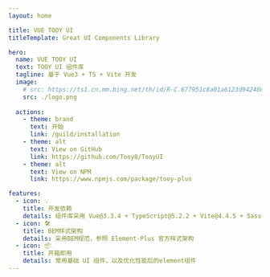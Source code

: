 ```yaml
---
layout: home

title: VUE TOOY UI
titleTemplate: Great UI Components Library

hero:
  name: VUE TOOY UI
  text: TOOY UI 组件库
  tagline: 基于 Vue3 + TS + Vite 开发
  image:
    # src: https://ts1.cn.mm.bing.net/th/id/R-C.677951c8a01a6123d942486406a005e3?rik=E8e%2bRZPbcfUPHA&riu=http%3a%2f%2fwww.tooy.it%2fimages%2fdownload%2fTOOY.jpg&ehk=tL607ju2NYEJmwXG0QParP%2fO7iKlNNpelgeqXttWAvI%3d&risl=&pid=ImgRaw&r=0
    src: ./logo.png
   
  actions:
    - theme: brand
      text: 开始
      link: /guild/installation
    - theme: alt
      text: View on GitHub
      link: https://github.com/Tooy8/TooyUI
    - theme: alt
      text: View on NPM
      link: https://www.npmjs.com/package/tooy-plus

features:
  - icon: 💡
    title: 开发依赖
    details: 组件库采用 Vue@3.3.4 + TypeScript@5.2.2 + Vite@4.4.5 + Sass@1.67.0 实现
  - icon: 🛠️
    title: BEM样式架构
    details: 采用BEM规范，参照 Element-Plus 官方样式架构
  - icon: 📦
    title: 开箱即用
    details: 常用基础 UI 组件，以及优化性能后的element组件
---
```

